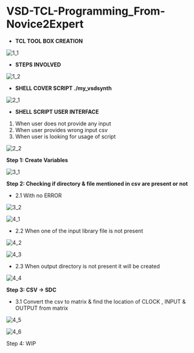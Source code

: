 # VSD-TCL-Programming_From-Novice2Expert

- **TCL TOOL BOX CREATION**
   
![1_1](https://github.com/Bharti-Navlani/VSD-TCL-Programming_From-Novice2Expert/assets/84861735/2a9e50fd-4a0f-4f5b-b9b7-9e3cc33735d8)

- **STEPS INVOLVED**
  
![1_2](https://github.com/Bharti-Navlani/VSD-TCL-Programming_From-Novice2Expert/assets/84861735/c7a5c937-3d53-46a8-92a4-4117bedb7758)

- **SHELL COVER SCRIPT ./my_vsdsynth**
  
![2_1](https://github.com/Bharti-Navlani/VSD-TCL-Programming_From-Novice2Expert/assets/84861735/8ebe6315-1263-4567-845d-b1abe6a08d6a)

- **SHELL SCRIPT USER INTERFACE**
  
1) When user does not provide any input
2) When user provides wrong input csv
3) When user is looking for usage of script
   
![2_2](https://github.com/Bharti-Navlani/VSD-TCL-Programming_From-Novice2Expert/assets/84861735/7c750af5-5437-4cef-91a4-e45c68abc718)


**Step 1: Create Variables**

![3_1](https://github.com/Bharti-Navlani/VSD-TCL-Programming_From-Novice2Expert/assets/84861735/c6ac9331-3468-425f-a6c6-f83cc3768b4b)

**Step 2: Checking if directory & file mentioned in csv are present or not**

- 2.1 With no ERROR 

![3_2](https://github.com/Bharti-Navlani/VSD-TCL-Programming_From-Novice2Expert/assets/84861735/5c5256db-2461-45ae-a915-492f7dffd427)

![4_1](https://github.com/Bharti-Navlani/VSD-TCL-Programming_From-Novice2Expert/assets/84861735/e67ad29f-d560-493d-8dba-006bae9293d4)

- 2.2 When one of the input library file is not present 

![4_2](https://github.com/Bharti-Navlani/VSD-TCL-Programming_From-Novice2Expert/assets/84861735/8be24680-2f6c-498c-9fd1-0a6a999f0dda)

![4_3](https://github.com/Bharti-Navlani/VSD-TCL-Programming_From-Novice2Expert/assets/84861735/930d5e80-7c4f-43ea-a91d-a603c470dee0)

- 2.3 When output directory is not present it will be created 

![4_4](https://github.com/Bharti-Navlani/VSD-TCL-Programming_From-Novice2Expert/assets/84861735/97191b8e-a88e-4512-bdd6-6e7a0a515aae)

**Step 3: CSV -> SDC**

- 3.1 Convert the csv to matrix & find the location of CLOCK , INPUT & OUTPUT from matrix 

![4_5](https://github.com/Bharti-Navlani/VSD-TCL-Programming_From-Novice2Expert/assets/84861735/027de8f2-a00a-44f5-8183-36e0f92b3e28)

![4_6](https://github.com/Bharti-Navlani/VSD-TCL-Programming_From-Novice2Expert/assets/84861735/28cb3793-cfbb-42b4-ae25-197df1f24cbb)



Step 4: WIP 


